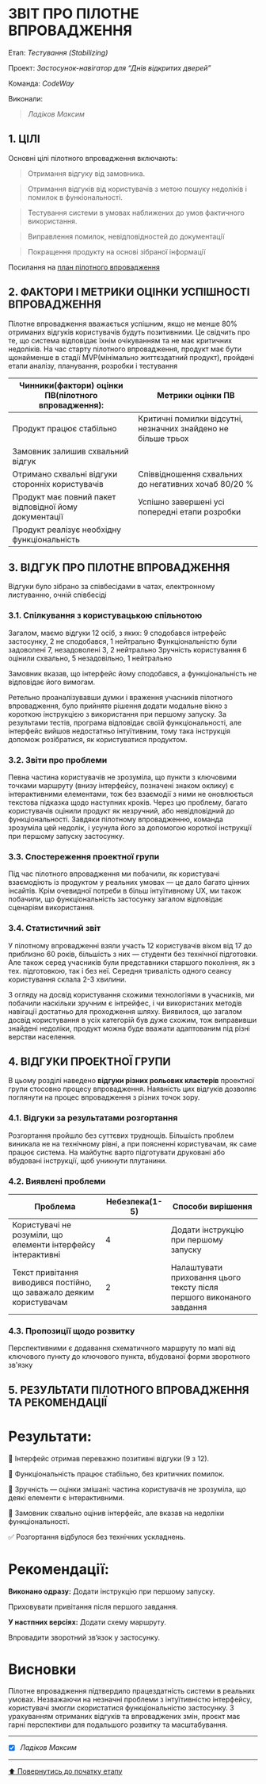 ﻿# ЗВІТ ПРО ПІЛОТНЕ ВПРОВАДЖЕННЯ

Етап: *Тестування (Stabilizing)*

Проект: *Застосунок-навігатор для “Днів відкритих дверей”*

Команда: *CodeWay*

Виконали:
>*Ладіков Максим*

## **1. ЦІЛІ**

Основні цілі пілотного впровадження включають:
> Отримання відгуку від замовника.

> Отримання відгуків від користувачів з метою пошуку недоліків і помилок в функіональності.

> Тестування системи в умовах наближених до умов фактичного використання.

> Виправлення помилок, невідповідностей до документації

> Покращення продукту на основі зібраної інформації

Посилання на [план пілотного впровадження](https://github.com/KabanovskiyI/SDT/blob/main/docs/2.Planning/%D0%97%D0%B2%D0%B5%D0%B4%D0%B5%D0%BD%D0%B8%D0%B9%20%D0%BF%D0%BB%D0%B0%D0%BD%20%D0%BF%D1%80%D0%BE%D0%B5%D0%BA%D1%82%D1%83.md#8-%D0%BF%D0%BB%D0%B0%D0%BD-%D0%BF%D1%96%D0%BB%D0%BE%D1%82%D0%BD%D0%BE%D0%B3%D0%BE-%D0%B2%D0%BF%D1%80%D0%BE%D0%B2%D0%B0%D0%B4%D0%B6%D0%B5%D0%BD%D0%BD%D1%8F)

## **2. ФАКТОРИ І МЕТРИКИ ОЦІНКИ УСПІШНОСТІ ВПРОВАДЖЕННЯ**

Пілотне впровадження вважається успішним, якщо не менше 80% отриманих відгуків користувачів будуть позитивними. Це свідчить про те, що система відповідає їхнім очікуванням та не має критичних недоліків.
На час старту пілотного впровадження, продукт має бути щонайменше в стадії MVP(мінімально життєздатний продукт), пройдені етапи аналізу, планування, розробки і тестування

| Чинники(фактори) оцінки ПВ(пілотного впровадження): | Метрики оцінки ПВ |
|---| --- |
| Продукт працює стабільно | Критичні помилки відсутні, незначних знайдено не більше трьох |
| Замовник залишив схвальний відгук | | 
| Отримано схвальні відгуки сторонніх користувачів | Cпіввідношення схвальних до негативних хочаб 80/20 % |  
| Продукт має повний пакет відповідної йому документації | Успішно завершені усі попередні етапи розробки | 
| Продукт реалізує необхідну функціональність | 


## **3. ВІДГУК ПРО ПІЛОТНЕ ВПРОВАДЖЕННЯ**

Відгуки було зібрано за співбесідами в чатах, електронному листуванню, очній співбесіді

### **3.1. Спілкування з користувацькою спільнотою**

  Загалом, маємо відгуки 12 осіб, з яких:
  9 сподобався інтрефейс застосунку, 2 не сподобався, 1 нейтрально
  Функціональністю були задоволені 7, незадоволені 3, 2 нейтрально
  Зручність користування 6 оцінили схвально, 5 незадовільно, 1 нейтрально

Замовник вказав, що інтерфейс йому сподобався, а функціональність не відповідає його вимогам.

Ретельно проаналізувавши думки і враження учасників пілотного впровадження, було прийняте рішення додати модальне вікно з короткою інструкцією з використання при першому запуску. За результами тестів, програма відповідає своїй функціональності, але інтерфейс вийшов недостатньо інтуїтивним, тому така інструкція допомож розібратися, як користуватися продуктом.

### **3.2. Звіти про проблеми**

Певна частина користувачів не зрозуміла, що пункти з ключовими точками маршруту (внизу інтерфейсу, позначені знаком оклику) є інтерактивними елементами, тож без взаємодії з ними не оновлюється текстова підказка щодо наступних кроків. Через цю проблему, багато користувачів оцінили продукт як незручний, або невідповідний до функціональності. Завдяки пілотному впровадженню, команда зрозуміла цей недолік, і усунула його за допомогою короткої інструкції при першому запуску застосунку.

### **3.3. Спостереження проектної групи**

Під час пілотного впровадження ми побачили, як користувачі взаємодіють із продуктом у реальних умовах — це дало багато цінних інсайтів. Крім очевидної потреби в більш інтуїтивному UX, ми також побачили, що функціональність застосунку загалом відповідає сценаріям використання.

### **3.4. Статистичний звіт** 

У пілотному впровадженні взяли участь 12 користувачів віком від 17 до приблизно 60 років, більшість з них — студенти без технічної підготовки. Але також серед учасників були представники старшого покоління, як з тех. підготовкою, так і без неї. Середня тривалість одного сеансу користування склала 2-3 хвилини. 

З огляду на досвід користування схожими технологіями в учасників, ми побачили наскільки зручним є інтрейфес, і чи використаних методів навігації достатньо для проходження шляху. Виявилося, що загалом досвід користування в усіх категорій був дуже схожим, тож виправивши знайдені недоліки, продукт можна буде вважати адаптованим під різні верстви населення.

## **4. ВІДГУКИ ПРОЕКТНОЇ ГРУПИ**

В цьому розділі наведено **відгуки різних рольових кластерів** проектної групи стосовно процесу впровадження. Наявність цих відгуків дозволяє поглянути на процес впровадження з різних точок зору.

### **4.1. Відгуки за результатами розгортання**

Розгортання пройшло без суттєвих труднощів. Більшість проблем виникала не на технічному рівні, а при поясненні користувачам, як саме працює система. На майбутнє варто підготувати друковані або вбудовані інструкції, щоб уникнути плутанини.

### **4.2. Виявлені проблеми**

|Проблема|Небезпека(1-5)|Способи вирішення|
|-|-|-|
|Користувачі не розуміли, що елементи інтерфейсу інтерактивні | 4 | Додати інструкцію при першому запуску |
|Текст привітання виводився постійно, що заважало деяким користувачам| 2 | Налаштувати приховання цього тексту після першого виконаного завдання |

### **4.3. Пропозиції щодо розвитку**

Перспективними є додавання схематичного маршруту по мапі від ключового пункту до ключового пункта, вбудованої форми зворотного зв'язку

## **5. РЕЗУЛЬТАТИ ПІЛОТНОГО ВПРОВАДЖЕННЯ ТА РЕКОМЕНДАЦІЇ**

# Результати:

🔹 Інтерфейс отримав переважно позитивні відгуки (9 з 12).

🔹 Функціональність працює стабільно, без критичних помилок.

🔸 Зручність — оцінки змішані: частина користувачів не зрозуміла, що деякі елементи є інтерактивними.

🔸 Замовник схвально оцінив інтерфейс, але вказав на недоліки функціональності.

✅ Розгортання відбулося без технічних ускладнень.

# Рекомендації:

   **Виконано одразу:**
Додати інструкцію при першому запуску.
  
Приховувати привітання після першого завдання.

   **У настпних версіях:**
Додати схему маршруту.

Впровадити зворотний зв’язок у застосунку.

# Висновки

Пілотне впровадження підтвердило працездатність системи в реальних умовах. Незважаючи на незначні проблеми з інтуїтивністю інтерфейсу, користувачі змогли скористатися функціональністю застосунку. З урахуванням отриманих відгуків та впроваджених змін, проєкт має гарні перспективи для подальшого розвитку та масштабування.

---

- [x] *Ладіков Максим*

---
[:arrow_up: Повернутись до початку етапу](/docs/4.Stabilizing/README.md)
